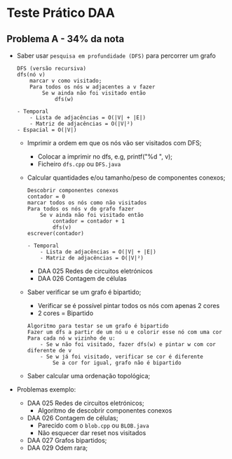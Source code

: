 # Teste Prático DAA

## Problema A - 34% da nota

- Saber usar `pesquisa em profundidade (DFS)` para percorrer um grafo
    
    ```
    DFS (versão recursiva)
    dfs(nó v)
        marcar v como visitado;
        Para todos os nós w adjacentes a v fazer
            Se w ainda não foi visitado então
                dfs(w)
    
    - Temporal
        - Lista de adjacências = O(|V| + |E|)
        - Matriz de adjacências = O(|V|²)
    - Espacial = O(|V|)
    ```
    - Imprimir a ordem em que os nós vão ser visitados com DFS;
        - Colocar a imprimir no dfs, e.g, printf("%d ", v);
        - Ficheiro `dfs.cpp` ou `DFS.java`
    - Calcular quantidades e/ou tamanho/peso de componentes conexos;

        ```
        Descobrir componentes conexos
        contador = 0
        marcar todos os nós como não visitados
        Para todos os nós v do grafo fazer
            Se v ainda não foi visitado então
                contador = contador + 1
                dfs(v)
        escrever(contador)

        - Temporal
            - Lista de adjacências = O(|V| + |E|)
            - Matriz de adjacências = O(|V|²)
        ```
        - DAA 025 Redes de circuitos eletrónicos
        - DAA 026 Contagem de células
    - Saber verificar se um grafo é bipartido;
        - Verificar se é possível pintar todos os nós com apenas 2 cores
        - 2 cores = Bipartido

        ```
        Algoritmo para testar se um grafo é bipartido
        Fazer um dfs a partir de um nó u e colorir esse nó com uma cor
        Para cada nó w vizinho de u:
            - Se w não foi visitado, fazer dfs(w) e pintar w com cor diferente de v
            - Se w já foi visitado, verificar se cor é diferente
                Se a cor for igual, grafo não é bipartido
        ```

    - Saber calcular uma ordenação topológica;

- Problemas exemplo:

    - DAA 025 Redes de circuitos eletrónicos;
        - Algoritmo de descobrir componentes conexos
    - DAA 026 Contagem de células;
        - Parecido com o `blob.cpp` ou `BLOB.java`
        - Não esquecer dar reset nos visitados
    - DAA 027 Grafos bipartidos;
    - DAA 029 Odem rara;
